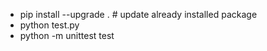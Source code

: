 * pip install --upgrade . # update already installed package
* python test.py 
* python -m unittest test

